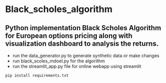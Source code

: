 # Black_scholes_algorithm
## Python implementation Black Scholes Algorithm for European options pricing along with visualization dashboard to analysis the returns.<br>


- run the data_generator.py to generate synthetic data or make changes 
- run black_scoles_mdoel.py for the algorithm
- run the streamlit_app.py file for online webapp using streamlit 


```bash
pip install requirements.txt
```
